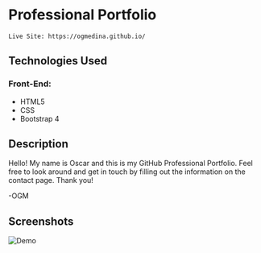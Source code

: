 # Professional Portfolio
```
Live Site: https://ogmedina.github.io/ 
```
## Technologies Used
### Front-End:
   * HTML5
   * CSS
   * Bootstrap 4
## Description

Hello! My name is Oscar and this is my GitHub Professional Portfolio. Feel free to look around and get in touch by filling out the information on the contact page. Thank you!

-OGM

## Screenshots
![Demo](https://github.com/ogmedina/ogmedina.github.io/blob/main/Images/Oscar's%20Portfolio.gif)
